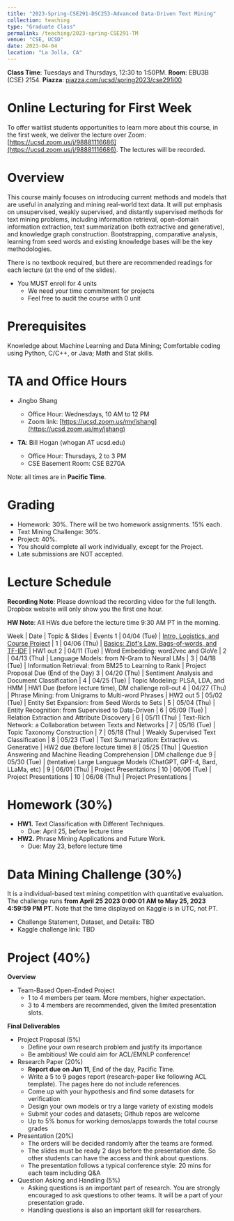 ```yaml
---
title: "2023-Spring-CSE291-DSC253-Advanced Data-Driven Text Mining"
collection: teaching
type: "Graduate Class"
permalink: /teaching/2023-spring-CSE291-TM
venue: "CSE, UCSD"
date: 2023-04-04
location: "La Jolla, CA"
---
```


**Class Time**: Tuesdays and Thursdays, 12:30 to 1:50PM.  **Room**: EBU3B (CSE) 2154.  **Piazza**: [piazza.com/ucsd/spring2023/cse291i00](https://piazza.com/ucsd/spring2023/cse291i00)


Online Lecturing for First Week
======

To offer waitlist students opportunities to learn more about this course, in the first week, we deliver the lecture over Zoom: [https://ucsd.zoom.us/j/98881116686](https://ucsd.zoom.us/j/98881116686). The lectures will be recorded. 

Overview
======

This course mainly focuses on introducing current methods and models that are useful in analyzing and mining real-world text data. It will put emphasis on unsupervised, weakly supervised, and distantly supervised methods for text mining problems, including information retrieval, open-domain information extraction, text summarization (both extractive and generative), and knowledge graph construction. Bootstrapping, comparative analysis, learning from seed words and existing knowledge bases will be the key methodologies.

There is no textbook required, but there are recommended readings for each lecture (at the end of the slides).

- You MUST enroll for 4 units
    - We need your time commitment for projects
    - Feel free to audit the course with 0 unit


Prerequisites
======

Knowledge about Machine Learning and Data Mining; Comfortable coding using Python, C/C++, or Java; Math and Stat skills.

TA and Office Hours
======

- Jingbo Shang
    - Office Hour: Wednesdays, 10 AM to 12 PM
    - Zoom link: [https://ucsd.zoom.us/my/jshang](https://ucsd.zoom.us/my/jshang)

- **TA**: Bill Hogan (whogan AT ucsd.edu)
    - Office Hour: Thursdays, 2 to 3 PM
    - CSE Basement Room: CSE B270A

Note: all times are in **Pacific Time**.

Grading
======

- Homework: 30%. There will be two homework assignments. 15% each. 
- Text Mining Challenge: 30%.
- Project: 40%.
- You should complete all work individually, except for the Project.
- Late submissions are NOT accepted.

Lecture Schedule
======

**Recording Note**: Please download the recording video for the full length. Dropbox website will only show you the first one hour.

**HW Note**: All HWs due before the lecture time 9:30 AM PT in the morning. 

Week | Date        | Topic & Slides                                                  | Events
1    | 04/04 (Tue) | [Intro, Logistics, and Course Project](https://www.dropbox.com/sh/1r8g3f2kzuank3g/AABoV9NF5PewF1Zwg8rxoVqRa?dl=0) |
1    | 04/06 (Thu) | [Basics: Zipf's Law, Bags-of-words, and TF-IDF](https://www.dropbox.com/sh/5xqopi8t74s2hp6/AAAYz3mo9iWOsA1ZoLwiuCQca?dl=0) | HW1 out
2    | 04/11 (Tue) | Word Embedding: word2vec and GloVe |
2    | 04/13 (Thu) | Language Models: from N-Gram to Neural LMs |
3    | 04/18 (Tue) | Information Retrieval: from BM25 to Learning to Rank | Project Proposal Due (End of the Day)
3    | 04/20 (Thu) | Sentiment Analysis and Document Classification |
4    | 04/25 (Tue) | Topic Modeling: PLSA, LDA, and HMM | HW1 Due (before lecture time), DM challenge roll-out
4    | 04/27 (Thu) | Phrase Mining: from Unigrams to Multi-word Phrases | HW2 out
5    | 05/02 (Tue) | Entity Set Expansion: from Seed Words to Sets |
5    | 05/04 (Thu) | Entity Recognition: from Supervised to Data-Driven |
6    | 05/09 (Tue) | Relation Extraction and Attribute Discovery |
6    | 05/11 (Thu) | Text-Rich Network: a Collaboration between Texts and Networks |
7    | 05/16 (Tue) | Topic Taxonomy Construction |
7    | 05/18 (Thu) | Weakly Supervised Text Classification |
8    | 05/23 (Tue) | Text Summarization: Extractive vs. Generative | HW2 due (before lecture time)
8    | 05/25 (Thu) | Question Answering and Machine Reading Comprehension | DM challenge due
9    | 05/30 (Tue) | (tentative) Large Language Models (ChatGPT, GPT-4, Bard, LLaMa, etc) | 
9    | 06/01 (Thu) | Project Presentations                                           |
10   | 06/06 (Tue) | Project Presentations                                           |
10   | 06/08 (Thu) | Project Presentations                                           |

Homework (30%)
======

- **HW1.** Text Classification with Different Techniques. 
    - Due: April 25, before lecture time
- **HW2.** Phrase Mining Applications and Future Work. 
    - Due: May 23, before lecture time

Data Mining Challenge (30%)
======

It is a individual-based text mining competition with quantitative evaluation. 
The challenge runs **from April 25 2023 0:00:01 AM to May 25, 2023 4:59:59 PM PT**. Note that the time displayed on Kaggle is in UTC, not PT.

- Challenge Statement, Dataset, and Details: TBD
- Kaggle challenge link: TBD

Project (40%)
======

**Overview**
- Team-Based Open-Ended Project
    - 1 to 4 members per team. More members, higher expectation.
    - 3 to 4 members are recommended, given the limited presentation slots.

**Final Deliverables**
- Project Proposal (5%)
    - Define your own research problem and justify its importance
    - Be ambitious! We could aim for ACL/EMNLP conference!
- Research Paper (20%)
    - **Report due on Jun 11**, End of the day, Pacific Time. 
    - Write a 5 to 9 pages report (research-paper like following ACL template). The pages here do not include references.
    - Come up with your hypothesis and find some datasets for verification
    - Design your own models or try a large variety of existing models
    - Submit your codes and datasets; Github repos are welcome
    - Up to 5% bonus for working demos/apps towards the total course grades
- Presentation (20%)
    - The orders will be decided randomly after the teams are formed.
    - The slides must be ready 2 days before the presentation date. So other students can have the access and think about questions.
    - The presentation follows a typical conference style: 20 mins for each team including Q&A
- Question Asking and Handling (5%)
    - Asking questions is an important part of research. You are strongly encouraged to ask 
    questions to other teams. It will be a part of your presentation grade.
    - Handling questions is also an important skill for researchers. 
